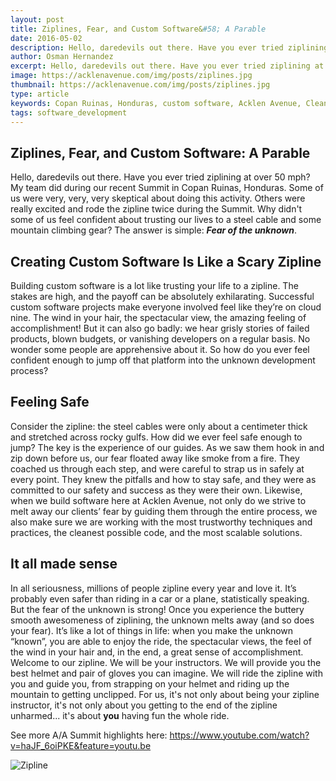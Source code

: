 ```yaml
---
layout: post
title: Ziplines, Fear, and Custom Software&#58; A Parable
date: 2016-05-02
description: Hello, daredevils out there. Have you ever tried ziplining at over 50 mph? My team did during our recent Summit in Copan Ruinas, Honduras. Some of us were very, very, very skeptical about doing this activity.
author: Osman Hernandez
excerpt: Hello, daredevils out there. Have you ever tried ziplining at over 50 mph? My team did during our recent Summit in Copan Ruinas, Honduras. Some of us were very, very, very skeptical about doing this activity...
image: https://acklenavenue.com/img/posts/ziplines.jpg
thumbnail: https://acklenavenue.com/img/posts/ziplines.jpg
type: article
keywords: Copan Ruinas, Honduras, custom software, Acklen Avenue, Clean Code, Nashville
tags: software_development
---
```


## Ziplines, Fear, and Custom Software: A Parable

Hello, daredevils out there. Have you ever tried ziplining at over 50 mph? My team did during our recent Summit in Copan Ruinas, Honduras. Some of us were very, very, very skeptical about doing this activity. Others were really excited and rode the zipline twice during the Summit. Why didn't some of us feel confident about trusting our lives to a steel cable and some mountain climbing gear? The answer is simple: _**Fear of the unknown**_.

## Creating Custom Software Is Like a Scary Zipline
Building custom software is a lot like trusting your life to a zipline. The stakes are high, and the payoff can be absolutely exhilarating. Successful custom software projects make everyone involved feel like they’re on cloud nine. The wind in your hair, the spectacular view, the amazing feeling of accomplishment! But it can also go badly: we hear grisly stories of failed products, blown budgets, or vanishing developers on a regular basis. No wonder some people are apprehensive about it. So how do you ever feel confident enough to jump off that platform into the unknown development process?

## Feeling Safe
Consider the zipline: the steel cables were only about a centimeter thick and stretched across rocky gulfs. How did we ever feel safe enough to jump? The key is the experience of our guides. As we saw them hook in and zip down before us, our fear floated away like smoke from a fire. They coached us through each step, and were careful to strap us in safely at every point. They knew the pitfalls and how to stay safe, and they were as committed to our safety and success as they were their own.
Likewise, when we build software here at Acklen Avenue, not only do we strive to melt away our clients’ fear by guiding them through the entire process, we also make sure we are working with the most trustworthy techniques and practices, the cleanest possible code, and the most scalable solutions.

## It all made sense
In all seriousness, millions of people zipline every year and love it. It’s probably even safer than riding in a car or a plane, statistically speaking. But the fear of the unknown is strong! Once you experience the buttery smooth awesomeness of ziplining, the unknown melts away (and so does your fear). It’s like a lot of things in life: when you make the unknown “known”, you are able to enjoy the ride, the spectacular views, the feel of the wind in your hair and, in the end, a great sense of accomplishment.
Welcome to our zipline. We will be your instructors. We will provide you the best helmet and pair of gloves you can imagine. We will ride the zipline with you and guide you, from strapping on your helmet and riding up the mountain to getting unclipped. For us, it's not only about being your zipline instructor, it's not only about you getting to the end of the zipline unharmed... it's about **you** having fun the whole ride.

See more A/A Summit highlights here: https://www.youtube.com/watch?v=haJF_6oiPKE&feature=youtu.be

![Zipline](http://i.imgur.com/3QAbZw3.jpg)
